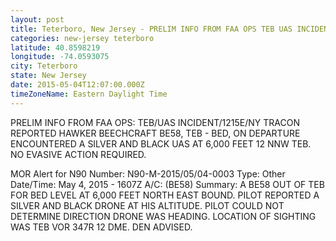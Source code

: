 ```yaml
---
layout: post
title: Teterboro, New Jersey - PRELIM INFO FROM FAA OPS TEB UAS INCIDENT 1215E NY TRACON REPORTED HAWKER BEECHCRAFT BE58
categories: new-jersey teterboro
latitude: 40.8598219
longitude: -74.0593075
city: Teterboro
state: New Jersey
date: 2015-05-04T12:07:00.000Z
timeZoneName: Eastern Daylight Time
---
```


PRELIM INFO FROM FAA OPS: TEB/UAS INCIDENT/1215E/NY TRACON REPORTED HAWKER BEECHCRAFT BE58, TEB - BED, ON DEPARTURE ENCOUNTERED A SILVER AND BLACK UAS AT 6,000 FEET 12 NNW TEB. NO EVASIVE ACTION REQUIRED.

MOR Alert for N90
Number: N90-M-2015/05/04-0003
Type: Other
Date/Time: May 4, 2015 - 1607Z
A/C: (BE58)
Summary: A BE58 OUT OF TEB FOR BED LEVEL AT 6,000 FEET NORTH EAST BOUND. PILOT REPORTED A SILVER AND BLACK DRONE AT HIS ALTITUDE. PILOT COULD NOT DETERMINE DIRECTION DRONE WAS HEADING. LOCATION OF SIGHTING WAS TEB VOR 347R 12 DME. DEN ADVISED. 